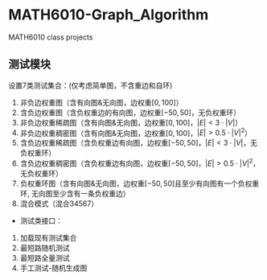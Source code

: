 # MATH6010-Graph_Algorithm

MATH6010 class projects

## 测试模块

设置7类测试集合：(仅考虑简单图，不含重边和自环)

1. 非负边权重图（含有向图&无向图，边权重$[0,100]$）
2. 含负边权重图（含负权重边的有向图，边权重$[-50,50]$，无负权重环）
3. 非负边权重稀疏图（含有向图&无向图，边权重$[0,100]$，$|E| < 3\cdot|V|$）
4. 非负边权重稠密图（含有向图&无向图，边权重$[0,100]$，$|E| > 0.5\cdot|V|^2$）
5. 含负边权重稀疏图（含负权重边有向图，边权重$[-50,50]$，$|E| < 3\cdot|V|$，无负权重环）
6. 含负边权重稠密图（含负权重边有向图，边权重$[-50,50]$，$|E| > 0.5\cdot|V|^2$，无负权重环）  
7. 负权重环图（含有向图&无向图，边权重$[-50,50]$且至少有向图有一个负权重环, 无向图至少含有一条负权重边）
8. 混合模式（混合34567）

- 测试类接口：

1. 加载现有测试集合
2. 最短路随机测试
3. 最短路全量测试
4. 手工测试-随机生成图
